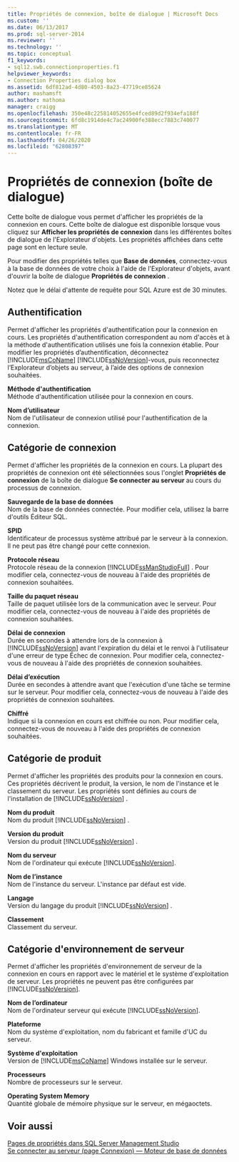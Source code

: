 ```yaml
---
title: Propriétés de connexion, boîte de dialogue | Microsoft Docs
ms.custom: ''
ms.date: 06/13/2017
ms.prod: sql-server-2014
ms.reviewer: ''
ms.technology: ''
ms.topic: conceptual
f1_keywords:
- sql12.swb.connectionproperties.f1
helpviewer_keywords:
- Connection Properties dialog box
ms.assetid: 6df812ad-4d80-4503-8a23-47719ce85624
author: mashamsft
ms.author: mathoma
manager: craigg
ms.openlocfilehash: 350e48c225814052655e4fced89d2f934efa188f
ms.sourcegitcommit: 6fd8c1914de4c7ac24900fe388ecc7883c740077
ms.translationtype: MT
ms.contentlocale: fr-FR
ms.lasthandoff: 04/26/2020
ms.locfileid: "62808397"
---
```

# <a name="connection-properties-dialog-box"></a>Propriétés de connexion (boîte de dialogue)
  Cette boîte de dialogue vous permet d'afficher les propriétés de la connexion en cours. Cette boîte de dialogue est disponible lorsque vous cliquez sur **Afficher les propriétés de connexion** dans les différentes boîtes de dialogue de l'Explorateur d'objets. Les propriétés affichées dans cette page sont en lecture seule.  
  
 Pour modifier des propriétés telles que **Base de données**, connectez-vous à la base de données de votre choix à l'aide de l'Explorateur d'objets, avant d'ouvrir la boîte de dialogue **Propriétés de connexion** .  
  
 Notez que le délai d'attente de requête pour SQL Azure est de 30 minutes.  
  
## <a name="authentication"></a>Authentification  
 Permet d'afficher les propriétés d'authentification pour la connexion en cours. Les propriétés d'authentification correspondent au nom d'accès et à la méthode d'authentification utilisés une fois la connexion établie. Pour modifier les propriétés d’authentification, déconnectez [!INCLUDE[msCoName](../includes/msconame-md.md)] [!INCLUDE[ssNoVersion](../includes/ssnoversion-md.md)]-vous, puis reconnectez l’Explorateur d’objets au serveur, à l’aide des options de connexion souhaitées.  
  
 **Méthode d'authentification**  
 Méthode d'authentification utilisée pour la connexion en cours.  
  
 **Nom d’utilisateur**  
 Nom de l'utilisateur de connexion utilisé pour l'authentification de la connexion.  
  
## <a name="connection-category"></a>Catégorie de connexion  
 Permet d'afficher les propriétés de la connexion en cours. La plupart des propriétés de connexion ont été sélectionnées sous l'onglet **Propriétés de connexion** de la boîte de dialogue **Se connecter au serveur** au cours du processus de connexion.  
  
 **Sauvegarde de la base de données**  
 Nom de la base de données connectée. Pour modifier cela, utilisez la barre d'outils Éditeur SQL.  
  
 **SPID**  
 Identificateur de processus système attribué par le serveur à la connexion. Il ne peut pas être changé pour cette connexion.  
  
 **Protocole réseau**  
 Protocole réseau de la connexion [!INCLUDE[ssManStudioFull](../includes/ssmanstudiofull-md.md)] . Pour modifier cela, connectez-vous de nouveau à l'aide des propriétés de connexion souhaitées.  
  
 **Taille du paquet réseau**  
 Taille de paquet utilisée lors de la communication avec le serveur. Pour modifier cela, connectez-vous de nouveau à l'aide des propriétés de connexion souhaitées.  
  
 **Délai de connexion**  
 Durée en secondes à attendre lors de la connexion à [!INCLUDE[ssNoVersion](../includes/ssnoversion-md.md)] avant l'expiration du délai et le renvoi à l'utilisateur d'une erreur de type Échec de connexion. Pour modifier cela, connectez-vous de nouveau à l'aide des propriétés de connexion souhaitées.  
  
 **Délai d’exécution**  
 Durée en secondes à attendre avant que l'exécution d'une tâche se termine sur le serveur. Pour modifier cela, connectez-vous de nouveau à l'aide des propriétés de connexion souhaitées.  
  
 **Chiffré**  
 Indique si la connexion en cours est chiffrée ou non. Pour modifier cela, connectez-vous de nouveau à l'aide des propriétés de connexion souhaitées.  
  
## <a name="product-category"></a>Catégorie de produit  
 Permet d'afficher les propriétés des produits pour la connexion en cours. Ces propriétés décrivent le produit, la version, le nom de l'instance et le classement du serveur. Les propriétés sont définies au cours de l'installation de [!INCLUDE[ssNoVersion](../includes/ssnoversion-md.md)] .  
  
 **Nom du produit**  
 Nom du produit [!INCLUDE[ssNoVersion](../includes/ssnoversion-md.md)] .  
  
 **Version du produit**  
 Version du produit [!INCLUDE[ssNoVersion](../includes/ssnoversion-md.md)] .  
  
 **Nom du serveur**  
 Nom de l'ordinateur qui exécute [!INCLUDE[ssNoVersion](../includes/ssnoversion-md.md)].  
  
 **Nom de l’instance**  
 Nom de l'instance du serveur. L'instance par défaut est vide.  
  
 **Langage**  
 Version du langage du produit [!INCLUDE[ssNoVersion](../includes/ssnoversion-md.md)] .  
  
 **Classement**  
 Classement du serveur.  
  
## <a name="server-environment-category"></a>Catégorie d'environnement de serveur  
 Permet d'afficher les propriétés d'environnement de serveur de la connexion en cours en rapport avec le matériel et le système d'exploitation de serveur. Les propriétés ne peuvent pas être configurées par [!INCLUDE[ssNoVersion](../includes/ssnoversion-md.md)].  
  
 **Nom de l’ordinateur**  
 Nom de l'ordinateur serveur qui exécute [!INCLUDE[ssNoVersion](../includes/ssnoversion-md.md)].  
  
 **Plateforme**  
 Nom du système d'exploitation, nom du fabricant et famille d'UC du serveur.  
  
 **Système d'exploitation**  
 Version de [!INCLUDE[msCoName](../includes/msconame-md.md)] Windows installée sur le serveur.  
  
 **Processeurs**  
 Nombre de processeurs sur le serveur.  
  
 **Operating System Memory**  
 Quantité globale de mémoire physique sur le serveur, en mégaoctets.  
  
## <a name="see-also"></a>Voir aussi  
 [Pages de propriétés dans SQL Server Management Studio](../ssms/property-pages-in-sql-server-management-studio.md)   
 [Se connecter au serveur &#40;page Connexion&#41; — Moteur de base de données](../ssms/f1-help/connect-to-server-login-page-database-engine.md)  
  
  
